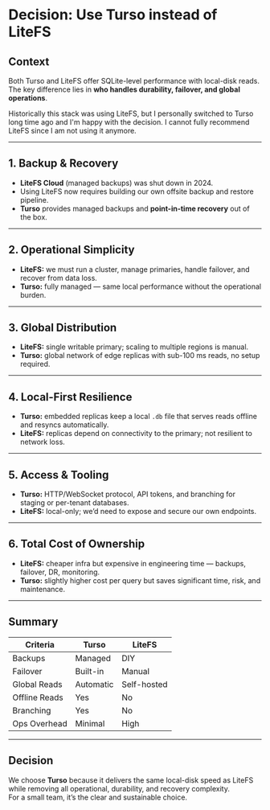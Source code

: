# Decision: Use Turso instead of LiteFS

## Context

Both Turso and LiteFS offer SQLite-level performance with local-disk reads.  
The key difference lies in **who handles durability, failover, and global operations**.

Historically this stack was using LiteFS, but I personally switched to Turso long time ago and I'm happy with the decision. I cannot fully recommend LiteFS since I am not using it anymore.

---

## 1. Backup & Recovery

- **LiteFS Cloud** (managed backups) was shut down in 2024.
- Using LiteFS now requires building our own offsite backup and restore pipeline.
- **Turso** provides managed backups and **point-in-time recovery** out of the box.

---

## 2. Operational Simplicity

- **LiteFS:** we must run a cluster, manage primaries, handle failover, and recover from data loss.
- **Turso:** fully managed — same local performance without the operational burden.

---

## 3. Global Distribution

- **LiteFS:** single writable primary; scaling to multiple regions is manual.
- **Turso:** global network of edge replicas with sub-100 ms reads, no setup required.

---

## 4. Local-First Resilience

- **Turso:** embedded replicas keep a local `.db` file that serves reads offline and resyncs automatically.
- **LiteFS:** replicas depend on connectivity to the primary; not resilient to network loss.

---

## 5. Access & Tooling

- **Turso:** HTTP/WebSocket protocol, API tokens, and branching for staging or per-tenant databases.
- **LiteFS:** local-only; we’d need to expose and secure our own endpoints.

---

## 6. Total Cost of Ownership

- **LiteFS:** cheaper infra but expensive in engineering time — backups, failover, DR, monitoring.
- **Turso:** slightly higher cost per query but saves significant time, risk, and maintenance.

---

## Summary

| Criteria      | **Turso** | **LiteFS**  |
| ------------- | --------- | ----------- |
| Backups       | Managed   | DIY         |
| Failover      | Built-in  | Manual      |
| Global Reads  | Automatic | Self-hosted |
| Offline Reads | Yes       | No          |
| Branching     | Yes       | No          |
| Ops Overhead  | Minimal   | High        |

---

## Decision

We choose **Turso** because it delivers the same local-disk speed as LiteFS  
while removing all operational, durability, and recovery complexity.  
For a small team, it’s the clear and sustainable choice.

